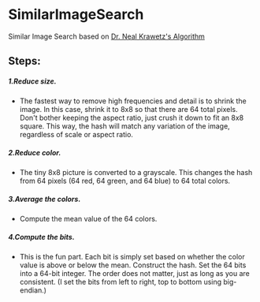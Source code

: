 # SimilarImageSearch
Similar Image Search based on [Dr. Neal Krawetz's Algorithm](http://www.hackerfactor.com/blog/index.php?/archives/432-Looks-Like-It.html)

## Steps:
##### 1.Reduce size.
* The fastest way to remove high frequencies and detail is to shrink the image. In this case, shrink it to 8x8 so that there are 64 total pixels. Don't bother keeping the aspect ratio, just crush it down to fit an 8x8 square. This way, the hash will match any variation of the image, regardless of scale or aspect ratio.

##### 2.Reduce color.
* The tiny 8x8 picture is converted to a grayscale. This changes the hash from 64 pixels (64 red, 64 green, and 64 blue) to 64 total colors.

##### 3.Average the colors.
* Compute the mean value of the 64 colors.

##### 4.Compute the bits.
* This is the fun part. Each bit is simply set based on whether the color value is above or below the mean.
Construct the hash. Set the 64 bits into a 64-bit integer. The order does not matter, just as long as you are consistent. (I set the bits from left to right, top to bottom using big-endian.)

